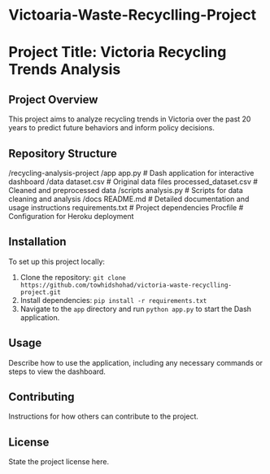 # Victoaria-Waste-Recyclling-Project
# Project Title: Victoria Recycling Trends Analysis

## Project Overview
This project aims to analyze recycling trends in Victoria over the past 20 years to predict future behaviors and inform policy decisions.

## Repository Structure
/recycling-analysis-project
    /app
        app.py             # Dash application for interactive dashboard
    /data
        dataset.csv        # Original data files
        processed_dataset.csv # Cleaned and preprocessed data
    /scripts
        analysis.py        # Scripts for data cleaning and analysis
    /docs
        README.md          # Detailed documentation and usage instructions
    requirements.txt       # Project dependencies
    Procfile               # Configuration for Heroku deployment
## Installation
To set up this project locally:
1. Clone the repository: `git clone https://github.com/towhidshohad/victoria-waste-recyclling-project.git`
2. Install dependencies: `pip install -r requirements.txt`
3. Navigate to the `app` directory and run `python app.py` to start the Dash application.

## Usage
Describe how to use the application, including any necessary commands or steps to view the dashboard.

## Contributing
Instructions for how others can contribute to the project.

## License
State the project license here.
